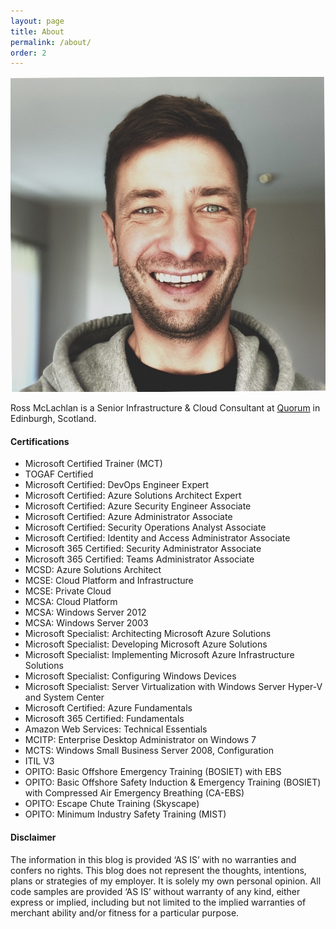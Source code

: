 ```yaml
---
layout: page
title: About
permalink: /about/
order: 2
---
```

![Ross McLachlan](/assets/img/avatar.jpg)


Ross McLachlan is a Senior Infrastructure & Cloud Consultant at [Quorum](https://www.qnrl.com "Quorum") in Edinburgh, Scotland.

#### Certifications ####
- Microsoft Certified Trainer (MCT)
- TOGAF Certified
- Microsoft Certified: DevOps Engineer Expert
- Microsoft Certified: Azure Solutions Architect Expert
- Microsoft Certified: Azure Security Engineer Associate
- Microsoft Certified: Azure Administrator Associate
- Microsoft Certified: Security Operations Analyst Associate
- Microsoft Certified: Identity and Access Administrator Associate
- Microsoft 365 Certified: Security Administrator Associate
- Microsoft 365 Certified: Teams Administrator Associate
- MCSD: Azure Solutions Architect
- MCSE: Cloud Platform and Infrastructure
- MCSE: Private Cloud
- MCSA: Cloud Platform
- MCSA: Windows Server 2012
- MCSA: Windows Server 2003
- Microsoft Specialist: Architecting Microsoft Azure Solutions
- Microsoft Specialist: Developing Microsoft Azure Solutions
- Microsoft Specialist: Implementing Microsoft Azure Infrastructure Solutions
- Microsoft Specialist: Configuring Windows Devices
- Microsoft Specialist: Server Virtualization with Windows Server Hyper-V and System Center
- Microsoft Certified: Azure Fundamentals
- Microsoft 365 Certified: Fundamentals
- Amazon Web Services: Technical Essentials
- MCITP: Enterprise Desktop Administrator on Windows 7
- MCTS: Windows Small Business Server 2008, Configuration
- ITIL V3
- OPITO: Basic Offshore Emergency Training (BOSIET) with EBS
- OPITO: Basic Offshore Safety Induction & Emergency Training (BOSIET) with Compressed Air Emergency Breathing (CA-EBS)
- OPITO: Escape Chute Training (Skyscape)
- OPITO: Minimum Industry Safety Training (MIST)

#### Disclaimer ####

The information in this blog is provided ‘AS IS’ with no warranties and confers no rights. This blog does not represent the thoughts, intentions, plans or strategies of my employer. It is solely my own personal opinion. All code samples are provided ‘AS IS’ without warranty of any kind, either express or implied, including but not limited to the implied warranties of merchant ability and/or fitness for a particular purpose.
